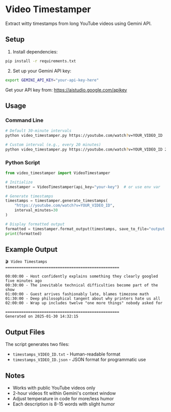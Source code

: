 # Video Timestamper

Extract witty timestamps from long YouTube videos using Gemini API.

## Setup

1. Install dependencies:
```bash
pip install -r requirements.txt
```

2. Set up your Gemini API key:
```bash
export GEMINI_API_KEY="your-api-key-here"
```

Get your API key from: https://aistudio.google.com/apikey

## Usage

### Command Line
```bash
# Default 30-minute intervals
python video_timestamper.py https://youtube.com/watch?v=YOUR_VIDEO_ID

# Custom interval (e.g., every 20 minutes)
python video_timestamper.py https://youtube.com/watch?v=YOUR_VIDEO_ID 20
```

### Python Script
```python
from video_timestamper import VideoTimestamper

# Initialize
timestamper = VideoTimestamper(api_key="your-key")  # or use env var

# Generate timestamps
timestamps = timestamper.generate_timestamps(
    "https://youtube.com/watch?v=YOUR_VIDEO_ID",
    interval_minutes=30
)

# Display formatted output
formatted = timestamper.format_output(timestamps, save_to_file="output.txt")
print(formatted)
```

## Example Output

```
🎬 Video Timestamps
==================================================

00:00:00 - Host confidently explains something they clearly googled five minutes ago
00:30:00 - The inevitable technical difficulties become part of the show
01:00:00 - Guest arrives fashionably late, blames timezone math
01:30:00 - Deep philosophical tangent about why printers hate us all
02:00:00 - Wrap up includes twelve "one more things" nobody asked for

==================================================
Generated on 2025-01-30 14:32:15
```

## Output Files

The script generates two files:
- `timestamps_VIDEO_ID.txt` - Human-readable format
- `timestamps_VIDEO_ID.json` - JSON format for programmatic use

## Notes

- Works with public YouTube videos only
- 2-hour videos fit within Gemini's context window
- Adjust temperature in code for more/less humor
- Each description is 8-15 words with slight humor